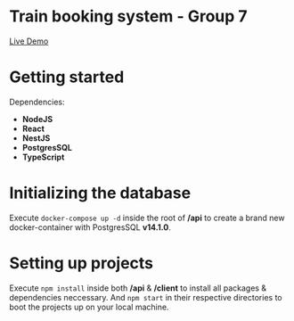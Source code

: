 # Train booking system - Group 7
[Live Demo](https://proud-island-0916a2703.azurestaticapps.net/)

# Getting started
Dependencies:
- **NodeJS**
- **React**
- **NestJS**
- **PostgresSQL**
- **TypeScript**

# Initializing the database
Execute ```docker-compose up -d```
inside the root of **/api** to create a brand new docker-container with PostgresSQL **v14.1.0**.

# Setting up projects
Execute ```npm install``` inside both **/api** & **/client** to install all packages & dependencies neccessary. And ```npm start``` in their respective directories to boot the projects up on your local machine.
